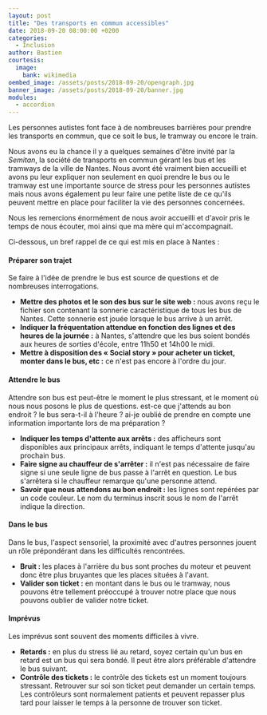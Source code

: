 ```yaml
---
layout: post
title: "Des transports en commun accessibles"
date: 2018-09-20 08:00:00 +0200
categories:
  - Inclusion
author: Bastien
courtesis:
  image:
    bank: wikimedia
oembed_image: /assets/posts/2018-09-20/opengraph.jpg
banner_image: /assets/posts/2018-09-20/banner.jpg
modules:
  - accordion
---
```


Les personnes autistes font face à de nombreuses 
barrières pour prendre les transports en commun, que ce soit le bus, le tramway ou 
encore le train.

Nous avons eu la chance il y a quelques semaines d'être invité par la <i>Semitan</i>, 
la société de transports en commun gérant les bus et les tramways de la ville de Nantes.
Nous avont été vraiment bien accueilli et avons pu leur expliquer non seulement en quoi 
prendre le bus ou le tramway est une importante source de stress pour les 
personnes autistes mais nous avons également pu leur faire une petite liste
de ce qu'ils peuvent mettre en place pour faciliter la vie des personnes concernées.

Nous les remercions énormément de nous avoir accueilli et d'avoir pris le temps de 
nous écouter, moi ainsi que ma mère qui m'accompagnait.

Ci-dessous, un bref rappel de ce qui est mis en place à Nantes&nbsp;:

<amp-accordion animate expand-single-section disable-session-states>
 <section expanded>
  <h4 class="n"><span></span>Préparer son trajet</h4>
  <div>
   <p>Se faire à l'idée de prendre le bus est source de questions et de nombreuses 
interrogations.</p>

<ul>
 <li><strong>Mettre des photos et le son des bus sur le site web&nbsp;:</strong> nous 
avons reçu le fichier son contenant la sonnerie caractéristique de tous les bus de Nantes. Cette sonnerie 
est jouée lorsque le bus arrive à un arrêt.</li>
 <li><strong>Indiquer la fréquentation attendue en fonction des lignes 
et des heures de la journée&nbsp;:</strong> à Nantes, s'attendre que les bus soient 
bondés aux heures de sorties d'école, entre 11h50 et 14h00 le midi.</li>
 <li><strong> 
Mettre à disposition des «&nbsp;Social story&nbsp;» pour acheter un ticket, monter dans le bus, 
etc&nbsp;:</strong> ce n'est pas encore à l'ordre du jour.</li>
</ul>
  </div>
 </section>
 <section>
  <h4 class="n"><span></span>Attendre le bus</h4>
  <div>
<p>Attendre son bus est peut-être le moment le plus stressant, et le moment où nous 
nous posons le plus de questions. est-ce que j'attends au 
bon endroit&nbsp;? le bus sera-t-il à l'heure&nbsp;? ai-je oublié de prendre en compte 
une information importante lors de ma préparation&nbsp;?</p>

<ul>
 <li><strong>Indiquer les temps d'attente aux arrêts&nbsp;:</strong> des afficheurs 
sont disponibles aux principaux arrêts, indiquant le temps d'attente jusqu'au prochain bus.</li>
 <li><strong>Faire signe au chauffeur de s'arrêter&nbsp;:</strong> il n'est pas 
nécessaire de faire signe si une seule ligne de bus passe à l'arrêt en question. Le bus 
s'arrêtera si le chauffeur remarque qu'une personne attend.</li>
 <li><strong>Savoir que nous attendons au bon endroit&nbsp;:</strong> les lignes sont 
repérées par un code couleur. Le nom du terminus inscrit sous le nom de l'arrêt 
indique la direction.</li>
</ul>
  </div>
 </section>
 <section>
  <h4 class="n"><span></span>Dans le bus</h4>
  <div>
<p>Dans le bus, l'aspect sensoriel, la proximité avec d'autres personnes jouent un rôle 
prépondérant dans les difficultés rencontrées. </p>

<ul>
<!--
 <li>Odeur/Foule&nbsp;: les places. </li>
-->
 <li><strong>Bruit&nbsp;:</strong> les places à l'arrière du bus sont proches du moteur 
et peuvent donc être plus bruyantes que les places situées à l'avant.</li>
 <li><strong>Valider son ticket&nbsp;:</strong> en montant dans le bus ou le tramway, 
nous pouvons être tellement préoccupé à trouver notre place que nous pouvons oublier de valider notre 
ticket.</li>
</ul>

  </div>
 </section>
 <section>
  <h4 class="n"><span></span>Imprévus</h4>
  <div>
<p>Les imprévus sont souvent des moments difficiles à vivre.</p>
<ul>
 <li><strong>Retards&nbsp;:</strong> en plus du stress lié au retard, soyez certain 
qu'un bus en retard est un bus qui sera bondé. Il peut être alors préférable d'attendre le bus 
suivant.</li>
 <li><strong>Contrôle des tickets&nbsp;:</strong> le contrôle des tickets est un moment 
toujours stressant. Retrouver sur soi son ticket peut demander un certain temps. Les 
contrôleurs sont normalement patients et peuvent repasser plus tard pour laisser 
le temps à la personne de trouver son ticket.</li>
</ul>
  </div>
 </section>
</amp-accordion>

